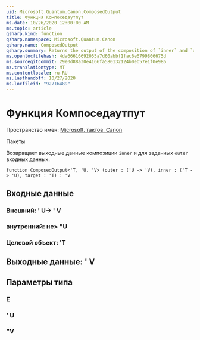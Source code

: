 ```yaml
---
uid: Microsoft.Quantum.Canon.ComposedOutput
title: Функция Компоседаутпут
ms.date: 10/26/2020 12:00:00 AM
ms.topic: article
qsharp.kind: function
qsharp.namespace: Microsoft.Quantum.Canon
qsharp.name: ComposedOutput
qsharp.summary: Returns the output of the composition of `inner` and `outer` for a given input.
ms.openlocfilehash: 4da66616692055a7d60abbf1fac6e6799806675d
ms.sourcegitcommit: 29e0d88a30e4166fa580132124b0eb57e1f0e986
ms.translationtype: MT
ms.contentlocale: ru-RU
ms.lasthandoff: 10/27/2020
ms.locfileid: "92716489"
---
```

# <a name="composedoutput-function"></a>Функция Компоседаутпут

Пространство имен: [Microsoft. тактов. Canon](xref:Microsoft.Quantum.Canon)

Пакеты [](https://nuget.org/packages/)


Возвращает выходные данные композиции `inner` и для заданных `outer` входных данных.

```qsharp
function ComposedOutput<'T, 'U, 'V> (outer : ('U -> 'V), inner : ('T -> 'U), target : 'T) : 'V
```


## <a name="input"></a>Входные данные

### <a name="outer--u---v"></a>Внешний: ' U-> ' V




### <a name="inner--t---u"></a>внутренний: не> "U




### <a name="target--t"></a>Целевой объект: 'T





## <a name="output--v"></a>Выходные данные: ' V



## <a name="type-parameters"></a>Параметры типа

### <a name="t"></a>Е


### <a name="u"></a>' U


### <a name="v"></a>"V


